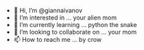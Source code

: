 - 👋 Hi, I’m @giannaivanov
- 👀 I’m interested in ... your alien mom
- 🌱 I’m currently learning ... python the snake
- 💞️ I’m looking to collaborate on ... your mom
- 📫 How to reach me ... by crow

<!---
giannaivanov/giannaivanov is a ✨ special ✨ repository because its `README.md` (this file) appears on your GitHub profile.
You can click the Preview link to take a look at your changes.
--->
